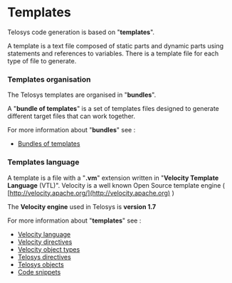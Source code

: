 # Templates

Telosys code generation is based on "**templates**".&#x20;

A template is a text file composed of static parts and dynamic parts using statements and references to variables. There is a template file for each type of file to generate.

### Templates organisation

The Telosys templates are organised in "**bundles**".&#x20;

A "**bundle of templates**" is a set of templates files designed to generate different target files that can work together.

For more information about "**bundles**" see :

* [Bundles of templates](bundle-of-templates.md)

### Templates language

A template is a file with a "**.vm**" extension written in "**Velocity Template Language** (VTL)". Velocity is a well known Open Source template engine ( [http://velocity.apache.org/](http://velocity.apache.org) )&#x20;

The **Velocity engine** used in Telosys is **version 1.7**

For more information about "**templates**" see :

* [Velocity language](velocity-language.md)
* [Velocity directives](velocity-directives.md)
* [Velocity object types](velocity-objects.md)
* [Telosys directives](telosys-directives.md)
* [Telosys objects](telosys-objects.md)
* [Code snippets](code-snippets.md)



###
